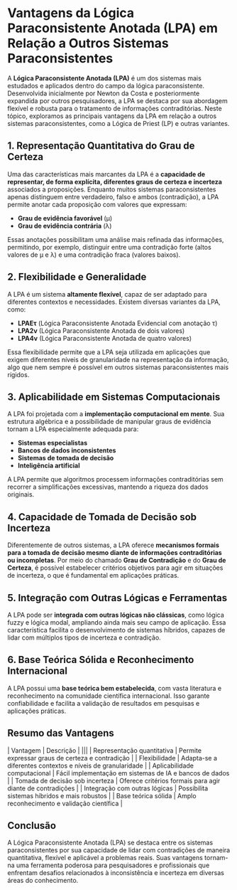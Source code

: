 
# Vantagens da Lógica Paraconsistente Anotada (LPA) em Relação a Outros Sistemas Paraconsistentes

A **Lógica Paraconsistente Anotada (LPA)** é um dos sistemas mais estudados e aplicados dentro do campo da lógica paraconsistente. Desenvolvida inicialmente por Newton da Costa e posteriormente expandida por outros pesquisadores, a LPA se destaca por sua abordagem flexível e robusta para o tratamento de informações contraditórias. Neste tópico, exploramos as principais vantagens da LPA em relação a outros sistemas paraconsistentes, como a Lógica de Priest (LP) e outras variantes.

## 1. Representação Quantitativa do Grau de Certeza

Uma das características mais marcantes da LPA é a **capacidade de representar, de forma explícita, diferentes graus de certeza e incerteza** associados a proposições. Enquanto muitos sistemas paraconsistentes apenas distinguem entre verdadeiro, falso e ambos (contradição), a LPA permite anotar cada proposição com valores que expressam:

- **Grau de evidência favorável** (μ)
- **Grau de evidência contrária** (λ)

Essas anotações possibilitam uma análise mais refinada das informações, permitindo, por exemplo, distinguir entre uma contradição forte (altos valores de μ e λ) e uma contradição fraca (valores baixos).

## 2. Flexibilidade e Generalidade

A LPA é um sistema **altamente flexível**, capaz de ser adaptado para diferentes contextos e necessidades. Existem diversas variantes da LPA, como:

- **LPAEτ** (Lógica Paraconsistente Anotada Evidencial com anotação τ)
- **LPA2v** (Lógica Paraconsistente Anotada de dois valores)
- **LPA4v** (Lógica Paraconsistente Anotada de quatro valores)

Essa flexibilidade permite que a LPA seja utilizada em aplicações que exigem diferentes níveis de granularidade na representação da informação, algo que nem sempre é possível em outros sistemas paraconsistentes mais rígidos.

## 3. Aplicabilidade em Sistemas Computacionais

A LPA foi projetada com a **implementação computacional em mente**. Sua estrutura algébrica e a possibilidade de manipular graus de evidência tornam a LPA especialmente adequada para:

- **Sistemas especialistas**
- **Bancos de dados inconsistentes**
- **Sistemas de tomada de decisão**
- **Inteligência artificial**

A LPA permite que algoritmos processem informações contraditórias sem recorrer a simplificações excessivas, mantendo a riqueza dos dados originais.

## 4. Capacidade de Tomada de Decisão sob Incerteza

Diferentemente de outros sistemas, a LPA oferece **mecanismos formais para a tomada de decisão mesmo diante de informações contraditórias ou incompletas**. Por meio do chamado **Grau de Contradição** e do **Grau de Certeza**, é possível estabelecer critérios objetivos para agir em situações de incerteza, o que é fundamental em aplicações práticas.

## 5. Integração com Outras Lógicas e Ferramentas

A LPA pode ser **integrada com outras lógicas não clássicas**, como lógica fuzzy e lógica modal, ampliando ainda mais seu campo de aplicação. Essa característica facilita o desenvolvimento de sistemas híbridos, capazes de lidar com múltiplos tipos de incerteza e contradição.

## 6. Base Teórica Sólida e Reconhecimento Internacional

A LPA possui uma **base teórica bem estabelecida**, com vasta literatura e reconhecimento na comunidade científica internacional. Isso garante confiabilidade e facilita a validação de resultados em pesquisas e aplicações práticas.



## Resumo das Vantagens

| Vantagem                                   | Descrição                                                                 |
|||
| Representação quantitativa                  | Permite expressar graus de certeza e contradição                          |
| Flexibilidade                              | Adapta-se a diferentes contextos e níveis de granularidade                |
| Aplicabilidade computacional                | Fácil implementação em sistemas de IA e bancos de dados                   |
| Tomada de decisão sob incerteza             | Oferece critérios formais para agir diante de contradições                |
| Integração com outras lógicas               | Possibilita sistemas híbridos e mais robustos                             |
| Base teórica sólida                         | Amplo reconhecimento e validação científica                               |



## Conclusão

A Lógica Paraconsistente Anotada (LPA) se destaca entre os sistemas paraconsistentes por sua capacidade de lidar com contradições de maneira quantitativa, flexível e aplicável a problemas reais. Suas vantagens tornam-na uma ferramenta poderosa para pesquisadores e profissionais que enfrentam desafios relacionados à inconsistência e incerteza em diversas áreas do conhecimento.


